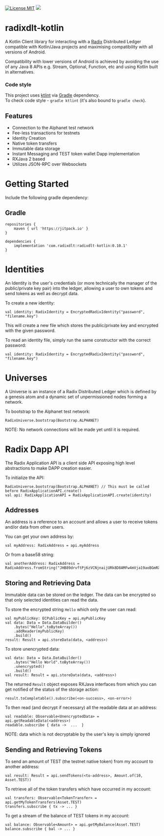 [![License MIT](https://img.shields.io/badge/license-MIT-blue.svg)](https://github.com/radixdlt/radixdlt-kotlin/blob/master/LICENSE)
[![](https://jitpack.io/v/com.radixdlt/radixdlt-kotlin.svg)](https://jitpack.io/#com.radixdlt/radixdlt-kotlin)

# radixdlt-kotlin
A Kotlin Client library for interacting with a [Radix](https://www.radixdlt.com) Distributed Ledger compatible with Kotlin/Java projects and maximising compatibility with all versions of Android.

Compatibility with lower versions of Android is achieved by avoiding the use of any Java 8 APIs e.g. Stream, Optional, Function, etc and using Kotlin built in alternatives.  

### Code style

This project uses [ktlint](https://github.com/shyiko/ktlint) via [Gradle](https://gradle.org/) dependency.  
To check code style - `gradle ktlint` (it's also bound to `gradle check`).  

## Features
* Connection to the Alphanet test network 
* Fee-less transactions for testnets
* Identity Creation
* Native token transfers
* Immutable data storage
* Instant Messaging and TEST token wallet Dapp implementation
* RXJava 2 based
* Utilizes JSON-RPC over Websockets

# Getting Started
Include the following gradle dependency:
## Gradle
```
repositories {
    maven { url 'https://jitpack.io' }
}

```
```
dependencies {
    implementation 'com.radixdlt:radixdlt-kotlin:0.10.1'
}
```

# Identities
An Identity is the user's credentials (or more technically the manager of the
public/private key pair) into the ledger, allowing a user to own tokens and send tokens
as well as decrypt data.

To create a new identity:
```
val identity: RadixIdentity = EncryptedRadixIdentity("password", "filename.key")
```
This will create a new file which stores the public/private key and encrypted with the given password.

To read an identity file, simply run the same constructor with the correct password:
```
val identity: RadixIdentity = EncryptedRadixIdentity("password", "filename.key")
```

# Universes
A Universe is an instance of a Radix Distributed Ledger which is defined by a genesis atom and
a dynamic set of unpermissioned nodes forming a network.

To bootstrap to the Alphanet test network:
```
RadixUniverse.bootstrap(Bootstrap.ALPHANET)
```
NOTE: No network connections will be made yet until it is required.

# Radix Dapp API
The Radix Application API is a client side API exposing high level abstractions to make
DAPP creation easier.

To initialize the API:
```
RadixUniverse.bootstrap(Bootstrap.ALPHANET) // This must be called before RadixApplicationAPI.create()
val api: RadixApplicationAPI = RadixApplicationAPI.create(identity)
```


## Addresses
An address is a reference to an account and allows a user to receive tokens and/or data from other users.

You can get your own address by:
```
val myAddress: RadixAddress = api.myAddress
```

Or from a base58 string:
```
val anotherAddress: RadixAddress = RadixAddress.fromString("JHB89drvftPj6zVCNjnaijURk8D8AMFw4mVja19aoBGmRXWchnJ")
```

## Storing and Retrieving Data
Immutable data can be stored on the ledger. The data can be encrypted so that only
selected identities can read the data.

To store the encrypted string `Hello` which only the user can read:
```
val myPublicKey: ECPublicKey = api.myPublicKey
val data: Data = Data.DataBuilder()
    .bytes("Hello".toByteArray())
    .addReader(myPublicKey)
    .build()
result: Result = api.storeData(data, <address>)
```

To store unencrypted data:
```
val data: Data = Data.DataBuilder()
    .bytes("Hello World".toByteArray())
    .unencrypted()
    .build()
val result: Result = api.storeData(data, <address>)
```

The returned `Result` object exposes RXJava interfaces from which you can get
notified of the status of the storage action:

```
result.toCompletable().subscribe(<on-success>, <on-error>)
```

To then read (and decrypt if necessary) all the readable data at an address:
```
val readable: Observable<UnencryptedData> = api.getReadableData(<address>)
readable.subscribe { data ->  ...  }
```

NOTE: data which is not decryptable by the user's key is simply ignored

## Sending and Retrieving Tokens
To send an amount of TEST (the testnet native token) from my account to another address:
```
val result: Result = api.sendTokens(<to-address>, Amount.of(10, Asset.TEST))
```

To retrieve all of the token transfers which have occurred in my account:
```
val transfers: Observable<TokenTransfer> = api.getMyTokenTransfers(Asset.TEST)
transfers.subscribe { tx -> ... }
```

To get a stream of the balance of TEST tokens in my account:
```
val balance: Observable<Amount> = api.getMyBalance(Asset.TEST)
balance.subscribe { bal -> ... }
```

